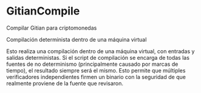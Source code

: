 # GitianCompile
 Compilar Gitian para criptomonedas

Compilación determinista dentro de una máquina virtual

Esto realiza una compilación dentro de una máquina virtual, con entradas y salidas deterministas. Si el script de compilación se encarga de todas las fuentes de no determinismo (principalmente causado por marcas de tiempo), el resultado siempre será el mismo. Esto permite que múltiples verificadores independientes firmen un binario con la seguridad de que realmente proviene de la fuente que revisaron.